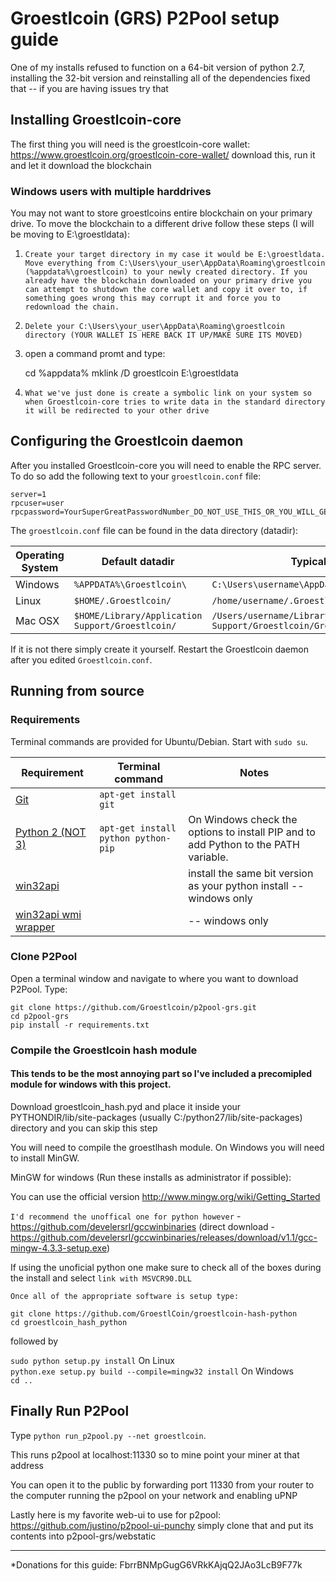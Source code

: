 # Groestlcoin (GRS) P2Pool setup guide
One of my installs refused to function on a 64-bit version of python 2.7, installing the 32-bit version and reinstalling all of the dependencies fixed that -- if you are having issues try that

## Installing Groestlcoin-core
The first thing you will need is the groestlcoin-core wallet: https://www.groestlcoin.org/groestlcoin-core-wallet/ download this, run it and let it download the blockchain

### Windows users with multiple harddrives
You may not want to store groestlcoins entire blockchain on your primary drive. To move the blockchain to a different drive follow these steps (I will be moving to E:\groestldata):

1. `Create your target directory in my case it would be E:\groestldata. Move everything from C:\Users\your_user\AppData\Roaming\groestlcoin (%appdata%\groestlcoin) to your newly created directory. If you already have the blockchain downloaded on your primary drive you can attempt to shutdown the core wallet and copy it over to, if something goes wrong this may corrupt it and force you to redownload the chain.`
2. `Delete your C:\Users\your_user\AppData\Roaming\groestlcoin directory (YOUR WALLET IS HERE BACK IT UP/MAKE SURE ITS MOVED)`
3. open a command promt and type:

	cd %appdata%
	mklink /D groestlcoin E:\groestldata
		
4. `What we've just done is create a symbolic link on your system so when Groestlcoin-core tries to write data in the standard directory it will be redirected to your other drive`

## Configuring the Groestlcoin daemon

After you installed Groestlcoin-core you will need to enable the RPC server. To do so add the following text to your `groestlcoin.conf` file:

    server=1
    rpcuser=user
    rpcpassword=YourSuperGreatPasswordNumber_DO_NOT_USE_THIS_OR_YOU_WILL_GET_ROBBED_385593

The `groestlcoin.conf` file can be found in the data directory (datadir):

Operating System | Default datadir | Typical path to configuration file
--- | --- | ---
Windows | `%APPDATA%\Groestlcoin\` | `C:\Users\username\AppData\Roaming\Groestlcoin\Groestlcoin.conf`
Linux | `$HOME/.Groestlcoin/` | `/home/username/.Groestlcoin/Groestlcoin.conf`
Mac OSX | `$HOME/Library/Application Support/Groestlcoin/` | `/Users/username/Library/Application Support/Groestlcoin/Groestlcoin.conf`

If it is not there simply create it yourself. Restart the Groestlcoin daemon after you edited `Groestlcoin.conf`.

## Running from source

### Requirements

Terminal commands are provided for Ubuntu/Debian. Start with `sudo su`.

Requirement | Terminal command | Notes
--- | --- | ---
[Git](https://git-scm.com/downloads) | `apt-get install git` |
[Python 2 (NOT 3)](https://www.python.org/downloads/) | `apt-get install python python-pip` | On Windows check the options to install PIP and to add Python to the PATH variable.
[win32api](http://sourceforge.net/projects/pywin32/files/pywin32/Build%20218/) |  | install the same bit version as your python install -- windows only
[win32api wmi wrapper](https://pypi.python.org/pypi/WMI/#downloads) |  | -- windows only


### Clone P2Pool

Open a terminal window and navigate to where you want to download P2Pool. Type:

    git clone https://github.com/Groestlcoin/p2pool-grs.git
	cd p2pool-grs
    pip install -r requirements.txt

### Compile the Groestlcoin hash module

#### This tends to be the most annoying part so I've included a precomipled module for windows with this project. 
Download groestlcoin_hash.pyd and place it inside your PYTHONDIR/lib/site-packages (usually C:/python27/lib/site-packages) directory and you can skip this step

You will need to compile the groestlhash module. On Windows you will need to install MinGW.

MinGW for windows (Run these installs as administrator if possible):

You can use the official version http://www.mingw.org/wiki/Getting_Started

`I'd recommend the unoffical one for python however` - https://github.com/develersrl/gccwinbinaries (direct download - https://github.com/develersrl/gccwinbinaries/releases/download/v1.1/gcc-mingw-4.3.3-setup.exe)

If using the unoficial python one make sure to check all of the boxes during the install and select `link with MSVCR90.DLL`

`Once all of the appropriate software is setup type:` 
	
	git clone https://github.com/GroestlCoin/groestlcoin-hash-python 
	cd groestlcoin_hash_python

followed by

`sudo python setup.py install` On Linux  
`python.exe setup.py build --compile=mingw32 install` On Windows  
`cd ..`

## Finally Run P2Pool

Type `python run_p2pool.py --net groestlcoin`.

This runs p2pool at localhost:11330 so to mine point your miner at that address

You can open it to the public by forwarding port 11330 from your router to the computer running the p2pool on your network and enabling uPNP


Lastly here is my favorite web-ui to use for p2pool: https://github.com/justino/p2pool-ui-punchy simply clone that and put its contents into p2pool-grs/webstatic

---

*Donations for this guide: FbrrBNMpGugG6VRkKAjqQ2JAo3LcB9F77k